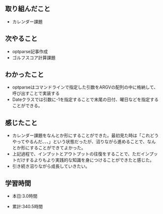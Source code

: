 ## 取り組んだこと
- カレンダー課題

## 次やること
- optparse記事作成
- ゴルフスコア計算課題


## わかったこと
- optparseはコマンドラインで指定した引数をARGVの配列の中に格納して、呼び出すことで実装する
- Dateクラスでは引数に-1を指定することで末尾の日付、曜日などを指定することができる。


## 感じたこと
- カレンダー課題をなんとか形にすることができた。最初見た時は「これどうやってやるんだ、、、」という状態だったが、沼りながら進めることで、なんとか形にすることができてよかった。
- 上記過程で、インプットとアウトプットの往復をすることで、ただインプットだけするよりもより実践的な知識を身につけることができたと感じた。
- 引き続き沼りながら成長していきたい。

## 学習時間
- 本日:3.0時間

- 累計:340.5時間
